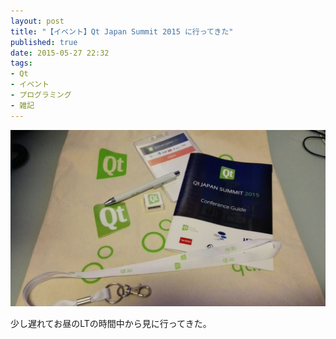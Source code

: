 ```yaml
---
layout: post
title: "【イベント】Qt Japan Summit 2015 に行ってきた"
published: true
date: 2015-05-27 22:32
tags:
- Qt
- イベント
- プログラミング
- 雑記
---
```

![top_img](/assets/images/wpid-wp-1432733131985-1.jpeg)

少し遅れてお昼のLTの時間中から見に行ってきた。

